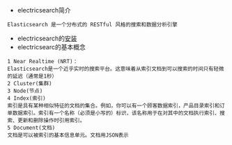 
* electricsearch简介
````
Elasticsearch 是一个分布式的 RESTful 风格的搜索和数据分析引擎
````
* electricsearch的[安装]()
* electricsearc的基本概念
``````
1 Near Realtime (NRT)：
Elasticsearch是一个近乎实时的搜索平台。这意味着从索引文档到可以搜索的时间只有轻微的延迟（通常是1秒）
2 Cluster(集群)
3 Node(节点)
4 Index(索引)
索引是具有某种相似特征的文档的集合。例如，你可以有一个顾客数据索引，产品目录索引和订单数据索引。索引有一个名称（必须是小写的）标识，该名称用于在对其中的文档执行索引、搜索、更新和删除操作时引用索引。
5 Document(文档)
文档是可以被索引的基本信息单元。文档用JSON表示

``````
